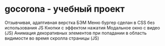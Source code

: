# gocorona - учебный проект

Отзывчивая, адаптивная верстка
БЭМ
Меню бургер сделан в CSS без использования JS
Кнопки с эффектом нажатия
Модальное окно с видео (JS)
Анимация декоративных элементов при попадании в область видимости во время скролла страницы (JS)
